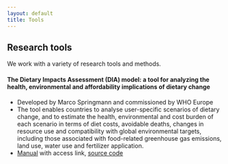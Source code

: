 ```yaml
---
layout: default
title: Tools
---
```


## Research tools

We work with a variety of research tools and methods. 

#### **The Dietary Impacts Assessment (DIA) model: a tool for analyzing the health, environmental and affordability implications of dietary change**
- Developed by Marco Springmann and commissioned by WHO Europe
- The tool enables countries to analyse user-specific scenarios of dietary change, and to estimate the health, environmental and cost burden of each scenario in terms of diet costs, avoidable deaths, changes in resource use and compatibility with global environmental targets, including those associated with food-related greenhouse gas emissions, land use, water use and fertilizer application.
- [Manual](https://www.who.int/europe/publications/i/item/WHO-EURO-2023-8349-48121-71370#:~:text=Download%20(5.3%20MB)-,Overview,of%20diets%20and%20dietary%20change.) with access link, [source code](https://github.com/marco-spr/WHO-DIA)

